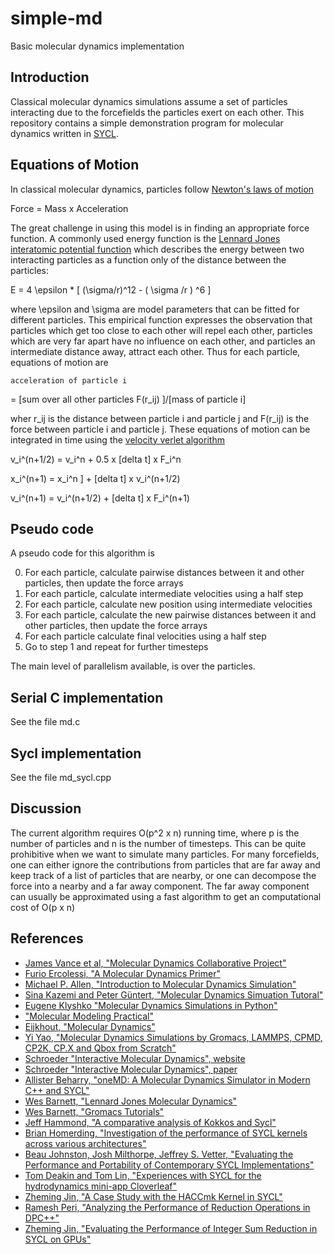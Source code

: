 # simple-md
Basic molecular dynamics implementation

## Introduction

Classical molecular dynamics simulations assume a set of 
particles interacting due to the forcefields the particles
exert on each other. This repository contains a simple 
demonstration program for molecular dynamics written in
[SYCL](https://www.khronos.org/sycl/).

## Equations of Motion

In classical molecular dynamics, particles follow 
[Newton's laws of motion](http://en.wikipedia.org/wiki/Newton%27s_laws_of_motion)

  Force = Mass x Acceleration

The great challenge in using this model is in finding
an appropriate force function.  A commonly used 
energy function is the [Lennard Jones interatomic potential
function](http://en.wikipedia.org/wiki/Lennard-Jones_potential)
which describes the energy between two interacting particles
as a function only of the distance between the particles:

  E = 4 \epsilon * [  (\sigma/r)^12 -  ( \sigma /r ) ^6 ]
     
where \epsilon and \sigma are model parameters that can be fitted
for different particles.  This empirical function expresses the
observation that particles which get too close to each other
will repel each other, particles which are very far apart
have no influence on each other, and particles an intermediate
distance away, attract each other. Thus for each particle,
equations of motion are

    acceleration of particle i 
  = [sum over all other particles F(r_ij) ]/[mass of particle i]

wher r_ij is the distance between particle i and particle j and
F(r_ij) is the force between particle i and particle j.
These equations of motion can be integrated in time using the [velocity
verlet algorithm](https://en.wikipedia.org/wiki/Verlet_integration)

   v_i^(n+1/2) = v_i^n + 0.5 x [delta t] x F_i^n

   x_i^(n+1) =  x_i^n ] + [delta t] x v_i^(n+1/2) 

   v_i^(n+1) = v_i^(n+1/2) + [delta t] x F_i^(n+1)

## Pseudo code

A pseudo code for this algorithm is

0. For each particle, calculate pairwise distances between it and other particles,
then update the force arrays
1. For each particle, calculate intermediate velocities using a half step
2. For each particle, calculate new position using intermediate velocities
3. For each particle, calculate the new pairwise distances between it and 
other particles, then update the force arrays
4. For each particle calculate final velocities using a half step
5. Go to step 1 and repeat for further timesteps

The main level of parallelism available, is over the particles.

## Serial C implementation

See the file md.c

## Sycl implementation

See the file md_sycl.cpp

## Discussion

The current algorithm requires O(p^2 x n) running time, where p is the number
of particles and n is the number of timesteps. This can be quite 
prohibitive when we want to simulate many particles. For many forcefields, one can
either ignore the contributions from particles that are far away and keep
track of a list of particles that are nearby, or one can decompose the force
into a nearby and a far away component. The far away component can usually be
approximated using a fast algorithm to get an computational cost of O(p x n) 

## References

- [James Vance et al, "Molecular Dynamics Collaborative Project"](https://github.com/jnvance/ljmd-c)
- [Furio Ercolessi, "A Molecular Dynamics Primer"](https://www.glennklockwood.com/materials-science/molecular-dynamics/ercolessi-1997.pdf)
- [Michael P. Allen, "Introduction to Molecular Dynamics Simulation"](https://udel.edu/~arthij/MD.pdf)
- [Sina Kazemi and Peter Güntert, "Molecular Dynamics Simuation Tutoral"](http://www.bpc.uni-frankfurt.de/guentert/wiki/images/9/96/180618_TutorialMD.pdf)
- [Eugene Klyshko "Molecular Dynamics Simulations in Python"](https://klyshko.github.io/teaching/2019-03-01-teaching)
- ["Molecular Modeling Practical"](http://www.cgmartini.nl/~mdcourse/pepmd/index.html)
- [Eijkhout, "Molecular Dynamics"](https://pages.tacc.utexas.edu/~eijkhout/istc/html/md.html)
- [Yi Yao, "Molecular Dynamics Simulations by Gromacs, LAMMPS, CPMD, CP2K, CP.X and Qbox from Scratch"](https://yaoyi92.github.io/molecular-dynamics-simulations-by-gromacs-lammps-cpmd-cp2k-cpx-qbox-from-scratch.html)
- [Schroeder "Interactive Molecular Dynamics", website](https://physics.weber.edu/schroeder/md/)
- [Schroeder "Interactive Molecular Dynamics", paper](https://physics.weber.edu/schroeder/md/InteractiveMD.pdf)
- [Allister Beharry, "oneMD: A Molecular Dynamics Simulator in Modern C++ and SYCL"](https://www.codeproject.com/Articles/5295109/oneMD-A-Molecular-Dynamics-Simulator-in-Modern-Cpl)
- [Wes Barnett, "Lennard Jones Molecular Dynamics"](https://github.com/wesbarnett/lennardjones)
- [Wes Barnett, "Gromacs Tutorials"](https://group.miletic.net/en/tutorials/gromacs/)
- [Jeff Hammond, "A comparative analysis of Kokkos and Sycl"](https://www.iwocl.org/wp-content/uploads/iwocl-2019-dhpcc-jeff-hammond-a-comparitive-analysis-of-kokkos-and-sycl.pdf)
- [Brian Homerding, "Investigation of the performance of SYCL kernels across various architectures"](https://p3hpcforum2020.alcf.anl.gov/wp-content/uploads/sites/8/2020/09/P3HPC_Homerding_Day-1.pdf)
- [Beau Johnston, Josh Milthorpe, Jeffrey S. Vetter, "Evaluating the Performance and Portability of Contemporary SYCL Implementations"](https://www.researchgate.net/publication/345990610_Evaluating_the_Performance_and_Portability_of_Contemporary_SYCL_Implementations)
- [Tom Deakin and Tom Lin, "Experiences with SYCL for the hydrodynamics mini-app Cloverleaf"](http://uob-hpc.github.io/2020/01/06/cloverleaf-sycl.html)
- [Zheming Jin, "A Case Study with the HACCmk Kernel in SYCL"](https://publications.anl.gov/anlpubs/2019/12/157540.pdf)
- [Ramesh Peri, "Analyzing the Performance of Reduction Operations in DPC++"](https://software.intel.com/content/www/cn/zh/develop/articles/analyzing-performance-reduction-operations-dpc.html#gs.9kg8aw)
- [Zheming Jin, "Evaluating the Performance of Integer Sum Reduction in SYCL on GPUs"](https://oaciss.uoregon.edu/icpp21/views/includes/files/ppss_pap101s3-file2.pdf)
